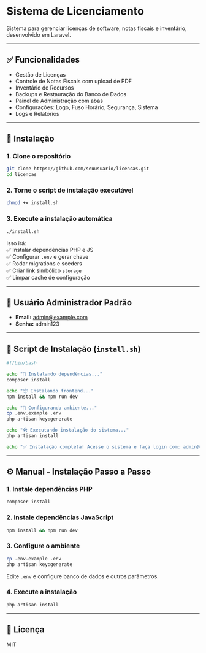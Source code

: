 
# Sistema de Licenciamento

Sistema para gerenciar licenças de software, notas fiscais e inventário, desenvolvido em Laravel.

---

## ✅ Funcionalidades

- Gestão de Licenças
- Controle de Notas Fiscais com upload de PDF
- Inventário de Recursos
- Backups e Restauração do Banco de Dados
- Painel de Administração com abas
- Configurações: Logo, Fuso Horário, Segurança, Sistema
- Logs e Relatórios

---

## 🚀 Instalação

### 1. Clone o repositório

```bash
git clone https://github.com/seuusuario/licencas.git
cd licencas
```

### 2. Torne o script de instalação executável

```bash
chmod +x install.sh
```

### 3. Execute a instalação automática

```bash
./install.sh
```

Isso irá:  
✅ Instalar dependências PHP e JS  
✅ Configurar `.env` e gerar chave  
✅ Rodar migrations e seeders  
✅ Criar link simbólico `storage`  
✅ Limpar cache de configuração  

---

## 👤 Usuário Administrador Padrão

- **Email:** admin@example.com  
- **Senha:** admin123  

---

## 📝 Script de Instalação (`install.sh`)

```bash
#!/bin/bash

echo "🚀 Instalando dependências..."
composer install

echo "📦 Instalando frontend..."
npm install && npm run dev

echo "🔑 Configurando ambiente..."
cp .env.example .env
php artisan key:generate

echo "🛠️ Executando instalação do sistema..."
php artisan install

echo "✅ Instalação completa! Acesse o sistema e faça login com: admin@example.com / admin123"
```

---

## ⚙️ Manual - Instalação Passo a Passo

### 1. Instale dependências PHP

```bash
composer install
```

### 2. Instale dependências JavaScript

```bash
npm install && npm run dev
```

### 3. Configure o ambiente

```bash
cp .env.example .env
php artisan key:generate
```

Edite `.env` e configure banco de dados e outros parâmetros.

### 4. Execute a instalação

```bash
php artisan install
```

---

## 📝 Licença

MIT
